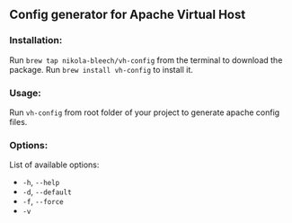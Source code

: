 ## Config generator for Apache Virtual Host

### Installation:
Run `brew tap nikola-bleech/vh-config` from the terminal to download the package.
Run `brew install vh-config` to install it.

### Usage:
Run `vh-config` from root folder of your project to generate apache config files.

### Options:
List of available options:
* `-h`, `--help`
* `-d`, `--default`
* `-f`,  `--force`
* `-v`
